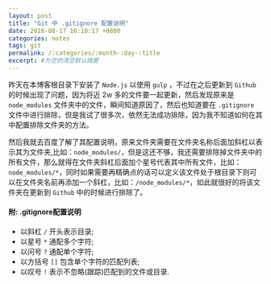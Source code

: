 ```yaml
---
layout: post
title: "Git 中 .gitignore 配置说明"
date: 2016-08-17 16:10:17 +0800
categories: notes
tags: git
permalink: /:categories/:month-:day-:title
excerpt: #为空的清空默认摘要
---
```

昨天在本博客根目录下安装了 `Node.js` 以使用 `gulp` ，不过在之后更新到 `Github` 的时候出现了问题，因为将近 2w 多的文件要一起更新，然后发现原来是 `node_modules` 文件夹中的文件，瞬间知道原因了，然后也知道要在 `.gitignore` 文件中进行排除，但是我试了很多次，依然无法成功排除，因为我不知道如何在其中配置排除文件夹的方法。

然后我就去百度了解了其配置说明，原来文件夹需要在文件夹名称后面加斜杠以表示其为文件夹,比如：`node_modules/`，但是这还不够，我还需要排除掉文件夹中的所有文件，那么就得在文件夹斜杠后面加个星号代表其中所有文件，比如：`node_modules/*`，同时如果需要再精确点的话可以定义该文件处于根目录下则可以在文件夹名前再添加一个斜杠，比如：`/node_modules/*`，如此就很好的将该文件夹在更新到 `Github` 中的时候进行排除了。

#### 附: .gitignore配置说明
* 以斜杠 `/` 开头表示目录;
* 以星号 `*` 通配多个字符;
* 以问号 `?` 通配单个字符;
* 以方括号 `[]` 包含单个字符的匹配列表;
* 以叹号 `!` 表示不忽略(跟踪)匹配到的文件或目录.
